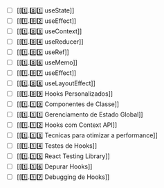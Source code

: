 

- [ ]  [[1️⃣.0️⃣1️⃣ useState]]
- [ ]  [[1️⃣.0️⃣2️⃣ useEffect]]
- [ ]  [[1️⃣.0️⃣3️⃣ useContext]]
- [ ]  [[1️⃣.0️⃣4️⃣ useReducer]]
- [ ]  [[1️⃣.0️⃣5️⃣ useRef]]
- [ ]  [[1️⃣.0️⃣6️⃣ useMemo]]
- [ ]  [[1️⃣.0️⃣7️⃣ useEffect]]
- [ ]  [[1️⃣.0️⃣8️⃣ useLayoutEffect]]
- [ ]  [[1️⃣.0️⃣9️⃣ Hooks Personalizados]]
- [ ]  [[1️⃣.1️⃣0️⃣ Componentes de Classe]]
- [ ]  [[1️⃣.1️⃣1️⃣ Gerenciamento de Estado Global]]
- [ ]  [[1️⃣.1️⃣2️⃣ Hooks com Context API]]
- [ ]  [[1️⃣.1️⃣3️⃣ Tecnicas para otimizar a performance]]
- [ ]  [[1️⃣.1️⃣4️⃣ Testes de Hooks]]
- [ ]  [[1️⃣.1️⃣5️⃣ React Testing Library]]
- [ ]  [[1️⃣.1️⃣6️⃣ Depurar Hooks]]
- [ ]  [[1️⃣.1️⃣7️⃣ Debugging de Hooks]]
